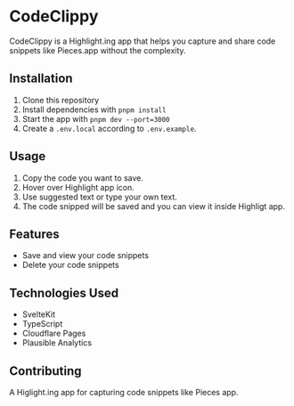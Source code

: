 # CodeClippy

CodeClippy is a Highlight.ing app that helps you capture and share code snippets like Pieces.app without the complexity.

## Installation

1. Clone this repository
2. Install dependencies with `pnpm install`
3. Start the app with `pnpm dev --port=3000`
4. Create a `.env.local` according to `.env.example`.

## Usage

1. Copy the code you want to save.
2. Hover over Highlight app icon.
3. Use suggested text or type your own text.
4. The code snipped will be saved and you can view it inside Highligt app.

## Features

- Save and view your code snippets
- Delete your code snippets

## Technologies Used

- SvelteKit
- TypeScript
- Cloudflare Pages
- Plausible Analytics

## Contributing
A Higlight.ing app for capturing code snippets like Pieces app.



